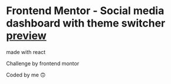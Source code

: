# Frontend Mentor - Social media dashboard with theme switcher [preview](https://social-media-dashboard-react-swart.vercel.app/)

made with react

Challenge by frontend montor

Coded by me 🙃
